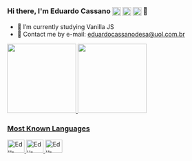 ### Hi there, I'm Eduardo Cassano <img align="center" width="20rem" height="20rem" src="https://img.icons8.com/color/48/000000/portugal.png"/> <img align="center" width="20rem" height="20rem" src="https://img.icons8.com/color/48/000000/great-britain.png"/> <img align="center" width="20rem" height="20rem" src="https://img.icons8.com/color/48/000000/italy.png"/> 👋

- 🌱 I’m currently studying Vanilla JS
- 📧 Contact me by e-mail: eduardocassanodesa@uol.com.br

<div>
  <a href="https://github.com/ecassano">
  <img height="160rem" src="https://github-readme-stats.vercel.app/api?username=ecassano&show_icons=true&theme=vue&include_all_commits=true&count_private=true"/>
  <img height="160rem" src="https://github-readme-stats.vercel.app/api/top-langs/?username=ecassano&layout=compact&theme=vue"/>
</div>

  <div>
    <h3>Most Known Languages</h3>
    <img alt="Edu-HTML" height="30rem" width="40rem" src="https://cdn.jsdelivr.net/gh/devicons/devicon/icons/html5/html5-original.svg" />
    <img alt="Edu-CSS" height="30rem" width="40rem" src="https://cdn.jsdelivr.net/gh/devicons/devicon/icons/css3/css3-original.svg" />
    <img alt="Edu-JavaScript" height="30rem" width="40rem" src="https://cdn.jsdelivr.net/gh/devicons/devicon/icons/javascript/javascript-original.svg" />
  </div>

    
  <div>
    
  </div>
